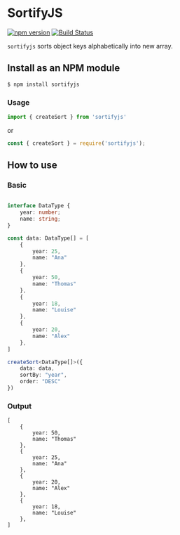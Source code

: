 # SortifyJS

[![npm version](https://img.shields.io/npm/v/json.sortify.svg)](https://www.npmjs.com/package/node-generate-csv)
[![Build Status](https://img.shields.io/travis/ThomasR/JSON.sortify.svg)](https://travis-ci.org/ThomasR/JSON.sortify)

`sortifyjs` sorts object keys alphabetically into new array.

## Install as an NPM module

```bash
$ npm install sortifyjs
```

### Usage

```TypeScript
import { createSort } from 'sortifyjs'
```

or

```JavaScript
const { createSort } = require('sortifyjs');
```

## How to use

### Basic

```TypeScript

interface DataType {
    year: number;
    name: string;
}

const data: DataType[] = [
    {
        year: 25,
        name: "Ana"
    },
    {
        year: 50,
        name: "Thomas"
    },
    {
        year: 18,
        name: "Louise"
    },
    {
        year: 20,
        name: "Alex"
    },
]

createSort<DataType[]>({
    data: data,
    sortBy: "year",
    order: "DESC"
})
```

### Output
```Text
[
    {
        year: 50,
        name: "Thomas"
    },
    {
        year: 25,
        name: "Ana"
    },
    {
        year: 20,
        name: "Alex"
    },
    {
        year: 18,
        name: "Louise"
    },
]
```


